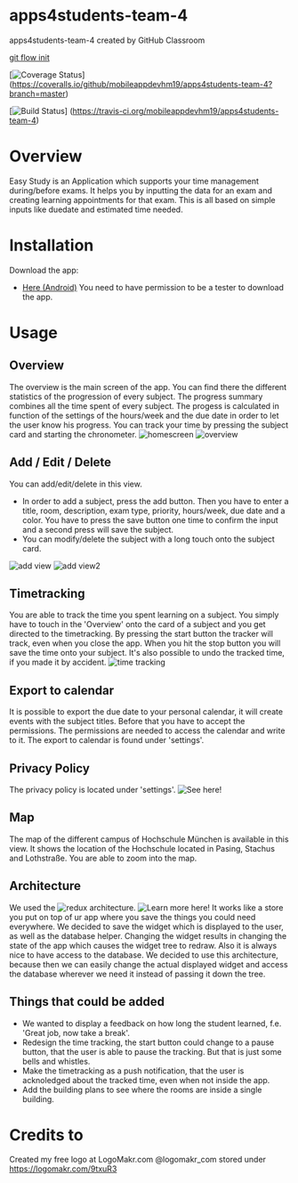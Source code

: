 # apps4students-team-4
apps4students-team-4 created by GitHub Classroom

[git flow init](https://ob.cs.hm.edu/exercises.html)

[![Coverage Status](https://coveralls.io/repos/github/mobileappdevhm19/apps4students-team-4/badge.svg?branch=develop)] (https://coveralls.io/github/mobileappdevhm19/apps4students-team-4?branch=master)

[![Build Status](https://travis-ci.org/mobileappdevhm19/apps4students-team-4.svg?branch=master)] (https://travis-ci.org/mobileappdevhm19/apps4students-team-4)

# Overview
Easy Study is an Application which supports your time management during/before exams. It helps you by inputting the data for an exam and creating learning appointments for that exam. This is all based on simple inputs like duedate and estimated time needed.

# Installation
Download the app:
- [Here (Android)](https://play.google.com/store/apps/details?id=edu.hm.cs.mobile.easy_study)
You need to have permission to be a tester to download the app.

# Usage

## Overview
The overview is the main screen of the app. You can find there the different statistics of the progression of every subject. 
The progress summary combines all the time spent of every subject. The progess is calculated in function of the settings of the hours/week and the due date in order to let the user know his progress.
You can track your time by pressing the subject card and starting the chronometer.
![homescreen](screenshot/IMG_4423.PNG)
![overview](screenshot/IMG_4427.PNG)

## Add / Edit / Delete
You can add/edit/delete in this view. 
* In order to add a subject, press the add button. Then you have to enter a title, room, description, exam type, priority, hours/week, due date and a color. You have to press the save button one time to confirm the input and a second press will save the subject.
* You can modify/delete the subject with a long touch onto the subject card.

![add view](screenshot/IMG_4424.PNG)
![add view2](screenshot/IMG_4425.PNG)

## Timetracking
You are able to track the time you spent learning on a subject. You simply have to touch in the 'Overview' onto the card of a subject and you get directed to the timetracking. By pressing the start button the tracker will track, even when you close the app. When you hit the stop button you will save the time onto your subject. It's also possible to undo the tracked time, if you made it by accident.
![time tracking](screenshot/Screenshot_20190704-220458.jpg)

## Export to calendar
It is possible to export the due date to your personal calendar, it will create events with the subject titles. Before that you have to accept the permissions. The permissions are needed to access the calendar and write to it. The export to calendar is found under 'settings'. 

## Privacy Policy
The privacy policy is located under 'settings'. ![See here!](https://github.com/mobileappdevhm19/apps4students-team-4/tree/develop/privacy)

## Map
The map of the different campus of Hochschule München is available in this view. It shows the location of the Hochschule located in Pasing, Stachus and Lothstraße. You are able to zoom into the map.

## Architecture
We used the ![redux](https://pub.dev/packages/flutter_redux) architecture. ![Learn more here!](https://www.youtube.com/watch?v=zKXz3pUkw9A&t=789s)
It works like a store you put on top of ur app where you save the things you could need everywhere. We decided to save the widget which is displayed to the user, as well as the database helper. Changing the widget results in changing the state of the app which causes the widget tree to redraw. Also it is always nice to have access to the database. We decided to use this architecture, because then we can easily change the actual displayed widget and access the database wherever we need it instead of passing it down the tree.

## Things that could be added
* We wanted to display a feedback on how long the student learned, f.e. 'Great job, now take a break'.
* Redesign the time tracking, the start button could change to a pause button, that the user is able to pause the tracking. But that is just some bells and whistles.
* Make the timetracking as a push notification, that the user is acknoledged about the tracked time, even when not inside the app.
* Add the building plans to see where the rooms are inside a single building.

# Credits to 
Created my free logo at LogoMakr.com @logomakr_com stored under https://logomakr.com/9txuR3
